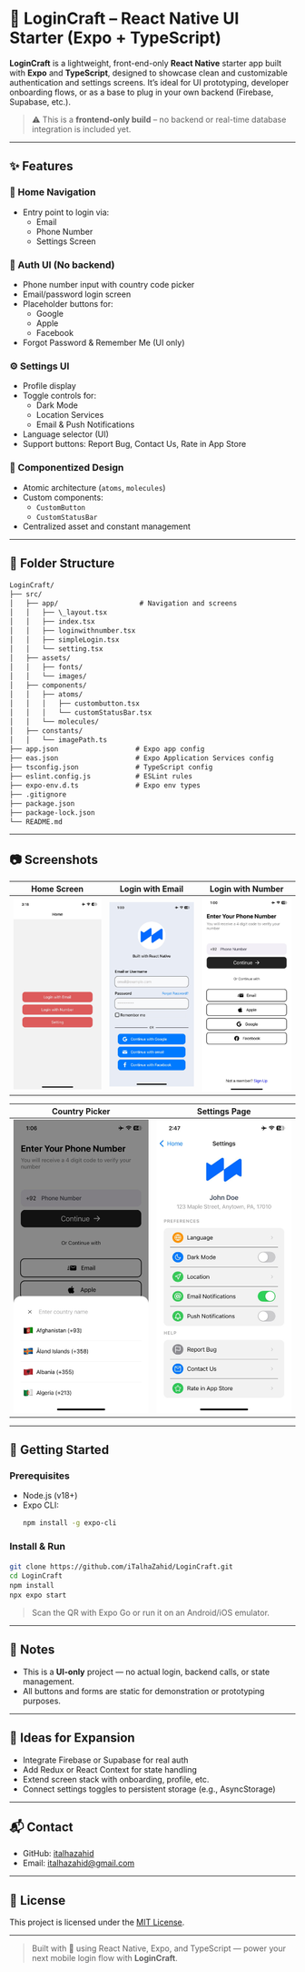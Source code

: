 # 🔐 LoginCraft – React Native UI Starter (Expo + TypeScript)

**LoginCraft** is a lightweight, front-end-only **React Native** starter app built with **Expo** and **TypeScript**, designed to showcase clean and customizable authentication and settings screens. It’s ideal for UI prototyping, developer onboarding flows, or as a base to plug in your own backend (Firebase, Supabase, etc.).
> ⚠️ This is a **frontend-only build** – no backend or real-time database integration is included yet.

---

## ✨ Features

### 🚀 Home Navigation
- Entry point to login via:
  - Email
  - Phone Number
  - Settings Screen

### 🔐 Auth UI (No backend)
- Phone number input with country code picker
- Email/password login screen
- Placeholder buttons for:
  - Google
  - Apple
  - Facebook
- Forgot Password & Remember Me (UI only)

### ⚙️ Settings UI
- Profile display
- Toggle controls for:
  - Dark Mode
  - Location Services
  - Email & Push Notifications
- Language selector (UI)
- Support buttons: Report Bug, Contact Us, Rate in App Store

### 🧱 Componentized Design
- Atomic architecture (`atoms`, `molecules`)
- Custom components:  
  - `CustomButton`
  - `CustomStatusBar`
- Centralized asset and constant management

---

## 📁 Folder Structure


```
LoginCraft/
├── src/
│   ├── app/                    # Navigation and screens
│   │   ├── \_layout.tsx
│   │   ├── index.tsx
│   │   ├── loginwithnumber.tsx
│   │   ├── simpleLogin.tsx
│   │   └── setting.tsx
│   ├── assets/
│   │   ├── fonts/
│   │   └── images/
│   ├── components/
│   │   ├── atoms/
│   │   │   ├── custombutton.tsx
│   │   │   └── customStatusBar.tsx
│   │   └── molecules/
│   ├── constants/
│   │   └── imagePath.ts
├── app.json                   # Expo app config
├── eas.json                   # Expo Application Services config
├── tsconfig.json              # TypeScript config
├── eslint.config.js           # ESLint rules
├── expo-env.d.ts              # Expo env types
├── .gitignore
├── package.json
├── package-lock.json
└── README.md

```
---

## 📷 Screenshots

| Home Screen | Login with Email | Login with Number |
|-------------|-------------------|------------------|
|  <img src="https://github.com/iTalhaZahid/LoginCraft/blob/da0730551870d0a6a1ccfad87b06bbdfcc5c7762/Screenshots/1.jpg" alt="Alt Text" style="width:250px; height:auto;">  | <img src="https://github.com/iTalhaZahid/LoginCraft/blob/da0730551870d0a6a1ccfad87b06bbdfcc5c7762/Screenshots/2.jpg" alt="Alt Text" style="width:250px; height:auto;"> | <img src="https://github.com/iTalhaZahid/LoginCraft/blob/da0730551870d0a6a1ccfad87b06bbdfcc5c7762/Screenshots/3.jpg" alt="Alt Text" style="width:250px; height:auto;">  |

| Country Picker | Settings Page |
|----------------|----------------|
|  <img src="https://github.com/iTalhaZahid/LoginCraft/blob/da0730551870d0a6a1ccfad87b06bbdfcc5c7762/Screenshots/4.jpg" alt="Alt Text" style="width:250px; height:auto;">  | <img src="https://github.com/iTalhaZahid/LoginCraft/blob/da0730551870d0a6a1ccfad87b06bbdfcc5c7762/Screenshots/5.jpg" alt="Alt Text" style="width:250px; height:auto;">  |

---

## 🚀 Getting Started

### Prerequisites

- Node.js (v18+)
- Expo CLI:
  ```bash
  npm install -g expo-cli


### Install & Run

```bash
git clone https://github.com/iTalhaZahid/LoginCraft.git
cd LoginCraft
npm install
npx expo start
```

> Scan the QR with Expo Go or run it on an Android/iOS emulator.

---

## 📌 Notes

* This is a **UI-only** project — no actual login, backend calls, or state management.
* All buttons and forms are static for demonstration or prototyping purposes.

---

## 🧩 Ideas for Expansion

* Integrate Firebase or Supabase for real auth
* Add Redux or React Context for state handling
* Extend screen stack with onboarding, profile, etc.
* Connect settings toggles to persistent storage (e.g., AsyncStorage)

---

## 📬 Contact

* GitHub: [italhazahid](https://github.com/italhazahid)
* Email: [italhazahid@gmail.com](mailto:italhazahid@gmail.com)

---

## 📝 License

This project is licensed under the [MIT License](LICENSE).

---

> Built with 💙 using React Native, Expo, and TypeScript — power your next mobile login flow with **LoginCraft**.

```
